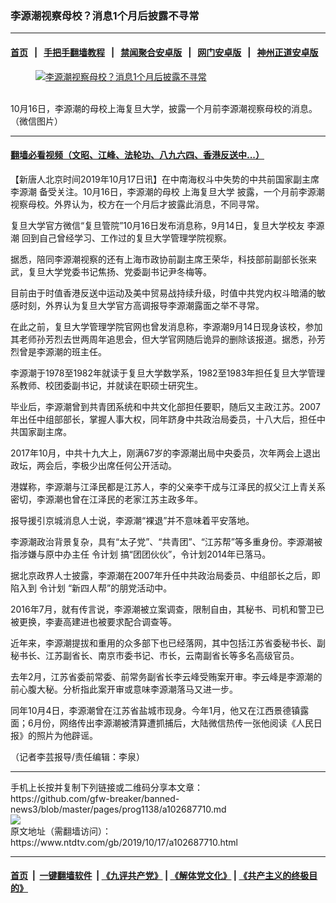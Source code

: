 ### 李源潮视察母校？消息1个月后披露不寻常
------------------------

#### [首页](https://github.com/gfw-breaker/banned-news3/blob/master/README.md) &nbsp;&nbsp;|&nbsp;&nbsp; [手把手翻墙教程](https://github.com/gfw-breaker/guides/wiki) &nbsp;&nbsp;|&nbsp;&nbsp; [禁闻聚合安卓版](https://github.com/gfw-breaker/bn-android) &nbsp;&nbsp;|&nbsp;&nbsp; [网门安卓版](https://github.com/oGate2/oGate) &nbsp;&nbsp;|&nbsp;&nbsp; [神州正道安卓版](https://github.com/SzzdOgate/update) 



<div><div class="featured_image">
 <a href="https://i.ntdtv.com/assets/uploads/2019/10/htBEgJ3ohZYsxWSjb8uGNbGSm8y3SV9P6rtCR-q7Qkc.jpg" target="_blank">
  <figure>
   <img alt="李源潮视察母校？消息1个月后披露不寻常" src="https://i.ntdtv.com/assets/uploads/2019/10/htBEgJ3ohZYsxWSjb8uGNbGSm8y3SV9P6rtCR-q7Qkc-800x450.jpg"/>
  </figure><br/>
 </a>
 <span class="caption">
  10月16日，李源潮的母校上海复旦大学，披露一个月前李源潮视察母校的消息。（微信图片）
 </span>
</div>
</div><hr/>

#### [翻墙必看视频（文昭、江峰、法轮功、八九六四、香港反送中...）](https://github.com/gfw-breaker/banned-news3/blob/master/pages/links.md)

<div><div class="post_content" itemprop="articleBody">
 <p>
  【新唐人北京时间2019年10月17日讯】在中南海权斗中失势的中共前国家副主席
  <ok href="https://www.ntdtv.com/gb/李源潮.htm">
   李源潮
  </ok>
  备受关注。10月16日，李源潮的母校
  <ok href="https://www.ntdtv.com/gb/上海复旦大学.htm">
   上海复旦大学
  </ok>
  披露，一个月前李源潮视察母校。外界认为，校方在一个月后才披露此消息，不同寻常。
 </p>
 <p>
  复旦大学官方微信“复旦管院”10月16日发布消息称，9月14日，复旦大学校友
  <ok href="https://www.ntdtv.com/gb/李源潮.htm">
   李源潮
  </ok>
  回到自己曾经学习、工作过的复旦大学管理学院视察。
 </p>
 <p>
  据悉，陪同李源潮视察的还有上海市政协前副主席王荣华，科技部前副部长张来武，复旦大学党委书记焦扬、党委副书记尹冬梅等。
 </p>
 <p>
  目前由于时值香港反送中运动及美中贸易战持续升级，时值中共党内权斗暗涌的敏感时刻，外界认为复旦大学官方高调报导李源潮露面之举不寻常。
 </p>
 <p>
  在此之前，复旦大学管理学院官网也曾发消息称，李源潮9月14日现身该校，参加其老师孙芳烈去世两周年追思会，但大学官网随后诡异的删除该报道。据悉，孙芳烈曾是李源潮的班主任。
 </p>
 <p>
  李源潮于1978至1982年就读于复旦大学数学系，1982至1983年担任复旦大学管理系教师、校团委副书记，并就读在职硕士研究生。
 </p>
 <p>
  毕业后，李源潮曾到共青团系统和中共文化部担任要职，随后又主政江苏。2007年出任中组部部长，掌握人事大权，同年跻身中共政治局委员，十八大后，担任中共国家副主席。
 </p>
 <p>
  2017年10月，中共十九大上，刚满67岁的李源潮出局中央委员，次年两会上退出政坛，两会后，李极少出席任何公开活动。
 </p>
 <p>
  港媒称，李源潮与江泽民都是江苏人，李的父亲李干成与江泽民的叔父江上青关系密切，李源潮也曾在江泽民的老家江苏主政多年。
 </p>
 <p>
  报导援引京城消息人士说，李源潮“裸退”并不意味着平安落地。
 </p>
 <p>
  李源潮政治背景复杂，具有“太子党”、“共青团”、“江苏帮”等多重身份。李源潮被指涉嫌与原中办主任
  <ok href="https://www.ntdtv.com/gb/令计划.htm">
   令计划
  </ok>
  搞“团团伙伙”，令计划2014年已落马。
 </p>
 <p>
  据北京政界人士披露，李源潮在2007年升任中共政治局委员、中组部长之后，即陷入到
  <ok href="https://www.ntdtv.com/gb/令计划.htm">
   令计划
  </ok>
  “新四人帮”的朋党活动中。
 </p>
 <p>
  2016年7月，就有传言说，李源潮被立案调查，限制自由，其秘书、司机和警卫已被更换，李妻高建进也被要求配合调查等。
 </p>
 <p>
  近年来，李源潮提拔和重用的众多部下也已经落网，其中包括江苏省委秘书长、副秘书长、江苏副省长、南京市委书记、市长，云南副省长等多名高级官员。
 </p>
 <p>
  去年2月，江苏省委前常委、前常务副省长李云峰受贿案开审。李云峰是李源潮的前心腹大秘。分析指此案开审或意味李源潮落马又进一步。
 </p>
 <p>
  同年10月4日，李源潮曾在江苏省盐城市现身。今年1月，他又在江西景德镇露面；6月份，网络传出李源潮被清算遭抓捕后，大陆微信热传一张他阅读《人民日报》的照片为他辟谣。
 </p>
 <p>
  （记者李芸报导/责任编辑：李泉）
 </p>
 <div class="single_ad">
 </div>
</div>
</div>
<hr/>
手机上长按并复制下列链接或二维码分享本文章：<br/>
https://github.com/gfw-breaker/banned-news3/blob/master/pages/prog1138/a102687710.md <br/>
<a href='https://github.com/gfw-breaker/banned-news3/blob/master/pages/prog1138/a102687710.md'><img src='https://github.com/gfw-breaker/banned-news3/blob/master/pages/prog1138/a102687710.md.png'/></a> <br/>
原文地址（需翻墙访问）：https://www.ntdtv.com/gb/2019/10/17/a102687710.html


------------------------
#### [首页](https://github.com/gfw-breaker/banned-news3/blob/master/README.md) &nbsp;|&nbsp; [一键翻墙软件](https://github.com/gfw-breaker/nogfw/blob/master/README.md) &nbsp;| [《九评共产党》](https://github.com/gfw-breaker/9ping.md/blob/master/README.md#九评之一评共产党是什么) | [《解体党文化》](https://github.com/gfw-breaker/jtdwh.md/blob/master/README.md) | [《共产主义的终极目的》](https://github.com/gfw-breaker/gczydzjmd.md/blob/master/README.md)


<img src='http://gfw-breaker.win/banned-news3/pages/prog1138/a102687710.md' width='0px' height='0px'/>